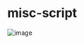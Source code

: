 # misc-script
![image](https://github.com/user-attachments/assets/d6373d08-d75e-4ec1-ace1-f3a643e4526f)
